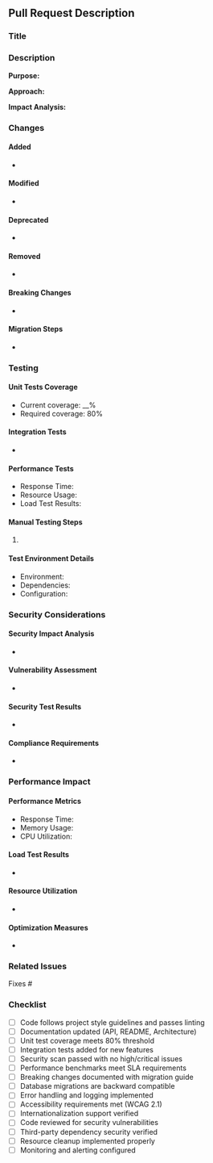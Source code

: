 ## Pull Request Description

### Title
<!-- Format: [TYPE] Brief description -->
<!-- Valid types: FEATURE, FIX, REFACTOR, DOCS, TEST, CHORE, PERF, SECURITY -->

### Description
<!-- Provide a comprehensive description of your changes -->
**Purpose:**
<!-- What is the main goal of this change? -->

**Approach:**
<!-- How did you implement the solution? -->

**Impact Analysis:**
<!-- What are the potential impacts of this change? -->

### Changes
<!-- List the key changes in your PR -->
#### Added
- 

#### Modified
-

#### Deprecated
-

#### Removed
-

#### Breaking Changes
-

#### Migration Steps
<!-- If applicable, provide steps for other developers to migrate their code -->
-

### Testing
<!-- Describe the testing approach -->

#### Unit Tests Coverage
<!-- Specify the unit test coverage percentage -->
- Current coverage: __%
- Required coverage: 80%

#### Integration Tests
<!-- List the integration tests added/modified -->
-

#### Performance Tests
<!-- Document performance test results -->
- Response Time: 
- Resource Usage:
- Load Test Results:

#### Manual Testing Steps
<!-- Steps to manually verify the changes -->
1.

#### Test Environment Details
<!-- Specify the test environment used -->
- Environment:
- Dependencies:
- Configuration:

### Security Considerations
<!-- Document security-related aspects -->

#### Security Impact Analysis
<!-- Analyze potential security implications -->
-

#### Vulnerability Assessment
<!-- List any security scans performed -->
-

#### Security Test Results
<!-- Document security testing outcomes -->
-

#### Compliance Requirements
<!-- List compliance standards addressed -->
-

### Performance Impact
<!-- Document performance implications -->

#### Performance Metrics
<!-- Key performance indicators -->
- Response Time:
- Memory Usage:
- CPU Utilization:

#### Load Test Results
<!-- Results from load testing -->
-

#### Resource Utilization
<!-- Document resource usage patterns -->
-

#### Optimization Measures
<!-- List performance optimizations -->
-

### Related Issues
<!-- Format: Fixes #<issue_number> -->
Fixes #

### Checklist
<!-- Mark completed items with [x] -->
- [ ] Code follows project style guidelines and passes linting
- [ ] Documentation updated (API, README, Architecture)
- [ ] Unit test coverage meets 80% threshold
- [ ] Integration tests added for new features
- [ ] Security scan passed with no high/critical issues
- [ ] Performance benchmarks meet SLA requirements
- [ ] Breaking changes documented with migration guide
- [ ] Database migrations are backward compatible
- [ ] Error handling and logging implemented
- [ ] Accessibility requirements met (WCAG 2.1)
- [ ] Internationalization support verified
- [ ] Code reviewed for security vulnerabilities
- [ ] Third-party dependency security verified
- [ ] Resource cleanup implemented properly
- [ ] Monitoring and alerting configured